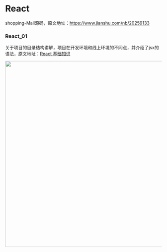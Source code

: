 # React


shopping-Mall源码，原文地址：https://www.jianshu.com/nb/20259133

### React_01

关于项目的目录结构讲解，项目在开发环境和线上环境的不同点，并介绍了jsx的语法，原文地址：[React 基础知识](https://www.jianshu.com/p/605e05cc56e4)

<img src="https://upload-images.jianshu.io/upload_images/1662958-3d541282c7c102a9.png?imageMogr2/auto-orient/strip%7CimageView2/2/w/700" width="600">
